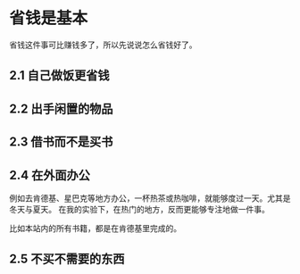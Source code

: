 # 省钱是基本

省钱这件事可比赚钱多了，所以先说说怎么省钱好了。

## 2.1 自己做饭更省钱

## 2.2 出手闲置的物品

## 2.3 借书而不是买书

## 2.4 在外面办公

例如去肯德基、星巴克等地方办公，一杯热茶或热咖啡，就能够度过一天。尤其是冬天与夏天。
在我的实验下，在热门的地方，反而更能够专注地做一件事。

比如本站内的所有书籍，都是在肯德基里完成的。

## 2.5 不买不需要的东西
